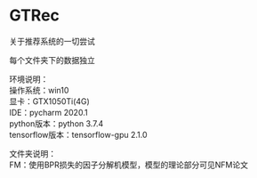 # GTRec
关于推荐系统的一切尝试

每个文件夹下的数据独立  

环境说明：  
操作系统：win10  
显卡：GTX1050Ti(4G)  
IDE：pycharm 2020.1  
python版本：python 3.7.4  
tensorflow版本：tensorflow-gpu 2.1.0  

文件夹说明：  
FM：使用BPR损失的因子分解机模型，模型的理论部分可见NFM论文  
